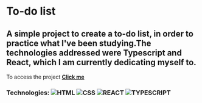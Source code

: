 # To-do list

## A simple project to create a to-do list, in order to practice what I've been studying.The technologies addressed were Typescript and React, which I am currently dedicating myself to.

<div style="display: 'flex'; align-items: 'center' ">
  <span>To access the project </span>
  <a href='https://startling-frangipane-bc9548.netlify.app/' target="_blank">
   <strong> Click me </strong>
  </a>
</div>

### Technologies: ![HTML](https://img.shields.io/badge/HTML5-E34F26?style=for-the-badge&logo=html5&logoColor=white) <emsp> ![CSS](https://img.shields.io/badge/CSS3-1572B6?style=for-the-badge&logo=css3&logoColor=white) <emsp> ![REACT](https://img.shields.io/badge/React-20232A?style=for-the-badge&logo=react&logoColor=61DAFB) <emsp> ![TYPESCRIPT](https://img.shields.io/badge/TypeScript-007ACC?style=for-the-badge&logo=typescript&logoColor=white)
